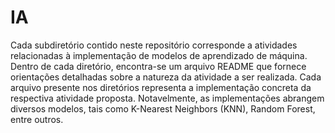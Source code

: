 # IA


Cada subdiretório contido neste repositório corresponde a atividades relacionadas à implementação de modelos de aprendizado de máquina. Dentro de cada diretório, encontra-se um arquivo README que fornece orientações detalhadas sobre a natureza da atividade a ser realizada. Cada arquivo presente nos diretórios representa a implementação concreta da respectiva atividade proposta. Notavelmente, as implementações abrangem diversos modelos, tais como K-Nearest Neighbors (KNN), Random Forest, entre outros.


